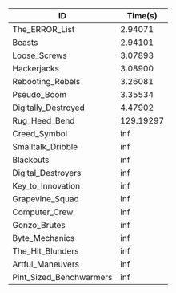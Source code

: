 |ID|Time(s)|
|-|-|
|The_ERROR_List|2.94071|
|Beasts|2.94101|
|Loose_Screws|3.07893|
|Hackerjacks|3.08900|
|Rebooting_Rebels|3.26081|
|Pseudo_Boom|3.35534|
|Digitally_Destroyed|4.47902|
|Rug_Heed_Bend|129.19297|
|Creed_Symbol|inf|
|Smalltalk_Dribble|inf|
|Blackouts|inf|
|Digital_Destroyers|inf|
|Key_to_Innovation|inf|
|Grapevine_Squad|inf|
|Computer_Crew|inf|
|Gonzo_Brutes|inf|
|Byte_Mechanics|inf|
|The_Hit_Blunders|inf|
|Artful_Maneuvers|inf|
|Pint_Sized_Benchwarmers|inf|
